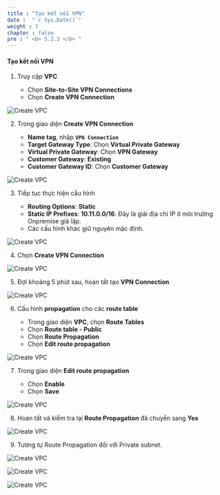 ```yaml
---
title : "Tạo kết nối VPN"
date :  "`r Sys.Date()`" 
weight : 3
chapter : false
pre : " <b> 5.2.3 </b> "
---
```


#### Tạo kết nối VPN

1. Truy cập **VPC**

   - Chọn **Site-to-Site VPN Connections**
   - Chọn **Create VPN Connection**

![Create VPC](/images/12/0004.png?featherlight=false&width=90pc)

2. Trong giao diện **Create VPN Connection**

   - **Name tag**, nhập **```VPN Connection```**
   - **Target Gateway Type**: Chọn **Virtual Private Gateway**
   - **Virtual Private Gateway**: Chọn **VPN Gateway**
   - **Customer Gateway**: **Existing**
   - **Customer Gateway ID**: Chọn **Customer Gateway**

![Create VPC](/images/12/0005.png?featherlight=false&width=90pc)

3. Tiếp tục thực hiện cấu hình

   - **Routing Options**: **Static**
   - **Static IP Prefixes**: **10.11.0.0/16**. Đây là giải địa chỉ IP ở môi trường Onpremise giả lập.
   - Các cấu hình khác giữ nguyên mặc định.

![Create VPC](/images/12/0007.png?featherlight=false&width=90pc)


4. Chọn **Create VPN Connection**

![Create VPC](/images/12/0006.png?featherlight=false&width=90pc)

5. Đợi khoảng 5 phút sau, hoàn tất tạo **VPN Connection**

![Create VPC](/images/12/0009.png?featherlight=false&width=90pc)

6. Cấu hình **propagation** cho các **route table**

   - Trong giao diện **VPC**, chọn **Route Tables**
   - Chọn **Route table - Public**
   - Chọn **Route Propagation**
   - Chọn **Edit route propagation**

![Create VPC](/images/12/00010.png?featherlight=false&width=90pc)

7. Trong giao diện **Edit route propagation**

   - Chọn **Enable**
   - Chọn **Save**

![Create VPC](/images/12/00011.png?featherlight=false&width=90pc)

8. Hoàn tất và kiểm tra lại **Route Propagation** đã chuyển sang **Yes**

![Create VPC](/images/12/00012.png?featherlight=false&width=90pc)

9. Tương tự Route Propagation đối với Private subnet.

![Create VPC](/images/12/00013.png?featherlight=false&width=90pc)

![Create VPC](/images/12/00014.png?featherlight=false&width=90pc)

![Create VPC](/images/12/00015.png?featherlight=false&width=90pc)


